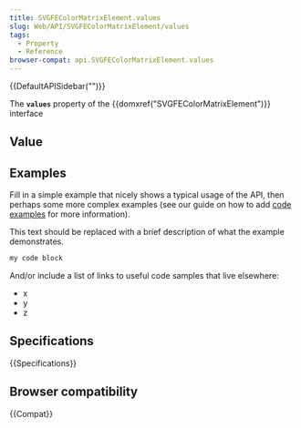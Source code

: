 ```yaml
---
title: SVGFEColorMatrixElement.values
slug: Web/API/SVGFEColorMatrixElement/values
tags:
  - Property
  - Reference
browser-compat: api.SVGFEColorMatrixElement.values
---
```

{{DefaultAPISidebar("")}}

The **`values`** property of the {{domxref("SVGFEColorMatrixElement")}} interface 

## Value



## Examples

Fill in a simple example that nicely shows a typical usage of the API, then perhaps some more complex examples (see our guide on how to add [code examples](/en-US/docs/MDN/Contribute/Structures/Code_examples) for more information).

This text should be replaced with a brief description of what the example demonstrates.

```js
my code block
```

And/or include a list of links to useful code samples that live elsewhere:

*   x
*   y
*   z

## Specifications

{{Specifications}}

## Browser compatibility

{{Compat}}



